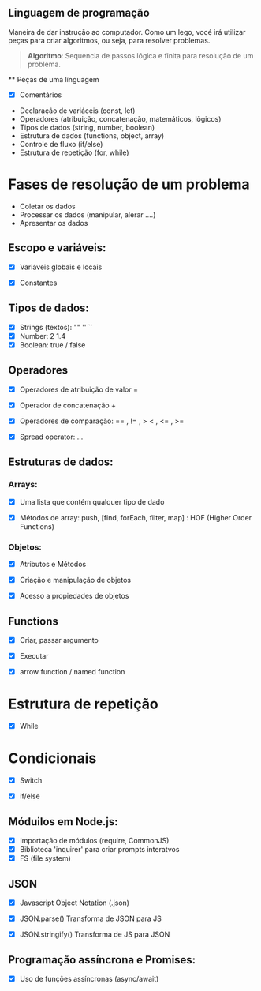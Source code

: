## Linguagem de programação

Maneira de dar instrução ao computador.
Como um lego, vocé irá utilizar peças para criar algoritmos, ou seja, para resolver problemas.

> **Algoritmo**: Sequencia de passos lógica e finita para resolução de um problema.


** Peças de uma línguagem

- [x] Comentários
- Declaração de variáceis (const, let)
- Operadores (atribuição, concatenação, matemáticos, lõgicos)
- Tipos de dados (string, number, boolean)
- Estrutura de dados (functions, object, array)
- Controle de fluxo (if/else)
- Estrutura de repetição (for, while)


# Fases de resolução de um problema

- Coletar os dados
- Processar os dados (manipular, alerar ....)
- Apresentar os dados


## Escopo e variáveis:

- [x] Variáveis globais e locais
- [x] Constantes


## Tipos de dados:

- [x] Strings (textos): "" '' ``
- [x] Number: 2 1.4
- [x] Boolean: true / false

## Operadores

- [x] Operadores de atribuição de valor =
- [x] Operador de concatenação + 
- [x] Operadores de comparação: == , != , > < , <= , >= 
- [x] Spread operator: ...
 

## Estruturas de dados:


### Arrays:

- [x] Uma lista que contém qualquer tipo de dado
- [x] Métodos de array: push, [find, forEach, filter, map] : HOF (Higher Order Functions)


### Objetos:

- [x] Atributos e Métodos
- [x] Criação e manipulação de objetos
- [x] Acesso a propiedades de objetos


## Functions

- [x] Criar, passar argumento
- [x] Executar
- [x] arrow function / named function


# Estrutura de repetição

- [x] While


# Condicionais

- [x] Switch
- [x] if/else


## Móduilos em Node.js:

- [x] Importação de módulos (require, CommonJS)
- [x] Biblioteca 'inquirer' para criar prompts interatvos
- [x] FS (file system)

## JSON

- [x] Javascript Object Notation (.json)
- [x] JSON.parse() Transforma de JSON para JS
- [x] JSON.stringify() Transforma de JS para JSON



## Programação assíncrona e Promises:

- [x] Uso de funções assíncronas (async/await)